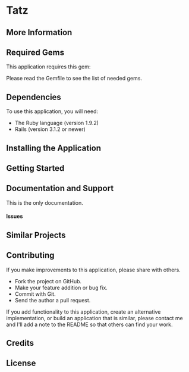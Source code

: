 # Tatz

## More Information

## Required Gems

This application requires this gem:

Please read the Gemfile to see the list of needed gems.

## Dependencies

To use this application, you will need:

* The Ruby language (version 1.9.2)
* Rails (version 3.1.2 or newer)

## Installing the Application

## Getting Started

## Documentation and Support

This is the only documentation.

#### Issues

## Similar Projects

## Contributing

If you make improvements to this application, please share with others.

* Fork the project on GitHub.
* Make your feature addition or bug fix.
* Commit with Git.
* Send the author a pull request.

If you add functionality to this application, create an alternative implementation, or build an application that is similar, please contact me and I'll add a note to the README so that others can find your work.

## Credits

## License


